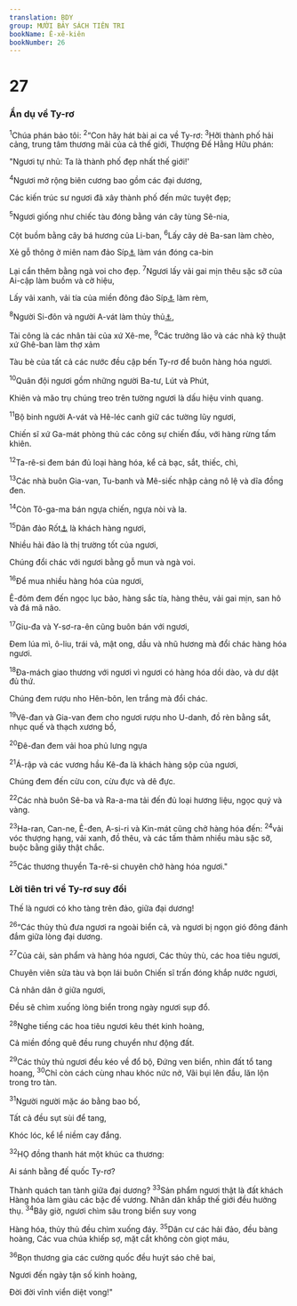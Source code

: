 ```yaml
---
translation: BDY
group: MƯỜI BẢY SÁCH TIÊN TRI
bookName: Ê-xê-kiên 
bookNumber: 26
---
```


<div class="title"><h1>27</h1><h3>Ẩn dụ về Ty-rơ</h3></div>
<p><sup>1</sup>Chúa phán bảo tôi: <sup>2</sup>“Con hãy hát bài ai ca về Ty-rơ: <sup>3</sup>Hỡi thành phố hải cảng, trung tâm thương mãi của cả thế giới, Thượng Đế Hằng Hữu phán:</p><p>&#34;Ngươi tự nhủ: Ta là thành phố đẹp nhất thế giới!&#39;</p><p><sup>4</sup>Ngươi mở rộng biên cương bao gồm các đại dương,</p><p>Các kiến trúc sư ngươi đã xây thành phố đến mức tuyệt đẹp;</p><p><sup>5</sup>Ngươi giống như chiếc tàu đóng bằng ván cây tùng Sê-nia,</p><p>Cột buồm bằng cây bá hương của Li-ban, <sup>6</sup>Lấy cây dẻ Ba-san làm chèo,</p><p>Xẻ gỗ thông ở miên nam đảo Síp<a href="#" data-toggle="tooltip" data-placement="bottom" title="Nt Chittim">⚓</a> làm ván đóng ca-bin</p><p>Lại cẩn thêm bằng ngà voi cho đẹp. <sup>7</sup>Ngươi lấy vải gai mịn thêu sặc sỡ của Ai-cập làm buồm và cờ hiệu,</p><p>Lấy vải xanh, vải tía của miền đông đảo Síp<a href="#" data-toggle="tooltip" data-placement="bottom" title="Nt bờ biển Elisha">⚓</a> làm rèm,</p><p><sup>8</sup>Người Si-đôn và người A-vát làm thủy thủ<a href="#" data-toggle="tooltip" data-placement="bottom" title="Ctd bạn chèo">⚓</a>,</p><p>Tài công là các nhân tài của xứ Xê-me, <sup>9</sup>Các trưởng lão và các nhà kỹ thuật xứ Ghê-ban làm thợ xảm</p><p>Tàu bè của tất cả các nước đều cập bến Ty-rơ để buôn hàng hóa ngươi.</p><p><sup>10</sup>Quân đội ngươi gồm những người Ba-tư, Lút và Phút,</p><p>Khiên và mão trụ chúng treo trên tường ngươi là dấu hiệu vinh quang.</p><p><sup>11</sup>Bộ binh người A-vát và Hê-léc canh giữ các tường lũy ngươi,</p><p>Chiến sĩ xứ Ga-mát phòng thủ các công sự chiến đấu, với hàng rừng tấm khiên.</p><p><sup>12</sup>Ta-rê-si đem bán đủ loại hàng hóa, kể cả bạc, sắt, thiếc, chì,</p><p><sup>13</sup>Các nhà buôn Gia-van, Tu-banh và Mê-siếc nhập cảng nô lệ và dĩa đồng đen.</p><p><sup>14</sup>Còn Tô-ga-ma bán ngựa chiến, ngựa nòi và la.</p><p><sup>15</sup>Dân đảo Rốt<a href="#" data-toggle="tooltip" data-placement="bottom" title="Rhodes">⚓</a> là khách hàng ngươi,</p><p>Nhiều hải đảo là thị trường tốt của ngươi,</p><p>Chúng đổi chác với ngươi bằng gỗ mun và ngà voi.</p><p><sup>16</sup>Để mua nhiều hàng hóa của ngươi,</p><p>Ê-đôm đem đến ngọc lục bảo, hàng sắc tía, hàng thêu, vải gai mịn, san hô và đá mã não.</p><p><sup>17</sup>Giu-đa và Y-sơ-ra-ên cũng buôn bán với ngươi,</p><p>Đem lúa mì, ô-liu, trái vả, mật ong, dầu và nhũ hương mà đổi chác hàng hóa ngươi.</p><p><sup>18</sup>Đa-mách giao thương với ngươi vì ngươi có hàng hóa dồi dào, và dư dật đủ thứ.</p><p>Chúng đem rượu nho Hên-bôn, len trắng mà đổi chác.</p><p><sup>19</sup>Vê-đan và Gia-van đem cho ngươi rượu nho U-danh, đồ rèn bằng sắt, nhục quế và thạch xương bồ,</p><p><sup>20</sup>Đê-đan đem vải hoa phủ lưng ngựa</p><p><sup>21</sup>Á-rập và các vương hầu Kê-đa là khách hàng sộp của ngươi,</p><p>Chúng đem đến cừu con, cừu đực và dê đực.</p><p><sup>22</sup>Các nhà buôn Sê-ba và Ra-a-ma tải đến đủ loại hương liệu, ngọc quý và vàng.</p><p><sup>23</sup>Ha-ran, Can-ne, Ê-đen, A-si-ri và Kin-mát cũng chở hàng hóa đến: <sup>24</sup>vải vóc thượng hạng, vải xanh, đồ thêu, và các tấm thảm nhiều màu sặc sỡ, buộc bằng giây thật chắc.</p><p><sup>25</sup>Các thương thuyền Ta-rê-si chuyên chở hàng hóa ngươi.&#34;</p><div class="title"><h3>Lời tiên tri về Ty-rơ suy đồi</h3></div>
<p>Thế là ngươi có kho tàng trên đảo, giữa đại dương!</p><p><sup>26</sup>“Các thủy thủ đưa ngươi ra ngoài biển cả, và ngươi bị ngọn gió đông đánh đắm giữa lòng đại dương.</p><p><sup>27</sup>Của cải, sản phẩm và hàng hóa ngươi, Các thủy thù, các hoa tiêu ngươi,</p><p>Chuyên viên sửa tàu và bọn lái buôn Chiến sĩ trấn đóng khắp nước ngươi,</p><p>Cả nhân dân ở giữa ngươi,</p><p>Đều sẽ chìm xuống lòng biển trong ngày ngươi sụp đổ.</p><p><sup>28</sup>Nghe tiếng các hoa tiêu ngươi kêu thét kinh hoàng,</p><p>Cả miền đồng quê đều rung chuyển như động đất.</p><p><sup>29</sup>Các thủy thủ ngươi đều kéo về đổ bộ, Đứng ven biển, nhìn đất tổ tang hoang, <sup>30</sup>Chỉ còn cách cùng nhau khóc nức nở, Vãi bụi lên đầu, lăn lộn trong tro tàn.</p><p><sup>31</sup>Người người mặc áo bằng bao bố,</p><p>Tất cả đều sụt sùi để tang,</p><p>Khóc lóc, kể lể niềm cay đắng.</p><p><sup>32</sup>HỌ đồng thanh hát một khúc ca thương:</p><p>Ai sánh bằng đế quốc Ty-rơ?</p><p>Thành quách tan tành giữa đại dương? <sup>33</sup>Sản phẩm ngươi thật là đất khách Hàng hóa làm giàu các bậc đế vương. Nhân dân khắp thế giới đều hưởng thụ. <sup>34</sup>Bây giờ, ngươi chìm sâu trong biển suy vong</p><p>Hàng hóa, thủy thủ đều chìm xuống đáy. <sup>35</sup>Dân cư các hải đảo, đều bàng hoàng, Các vua chúa khiếp sợ, mặt cắt không còn giọt máu,</p><p><sup>36</sup>Bọn thương gia các cường quốc đều huýt sáo chê bai,</p><p>Ngươi đến ngày tận số kinh hoàng,</p><p>Đời đời vĩnh viển diệt vong!&#34;</p>